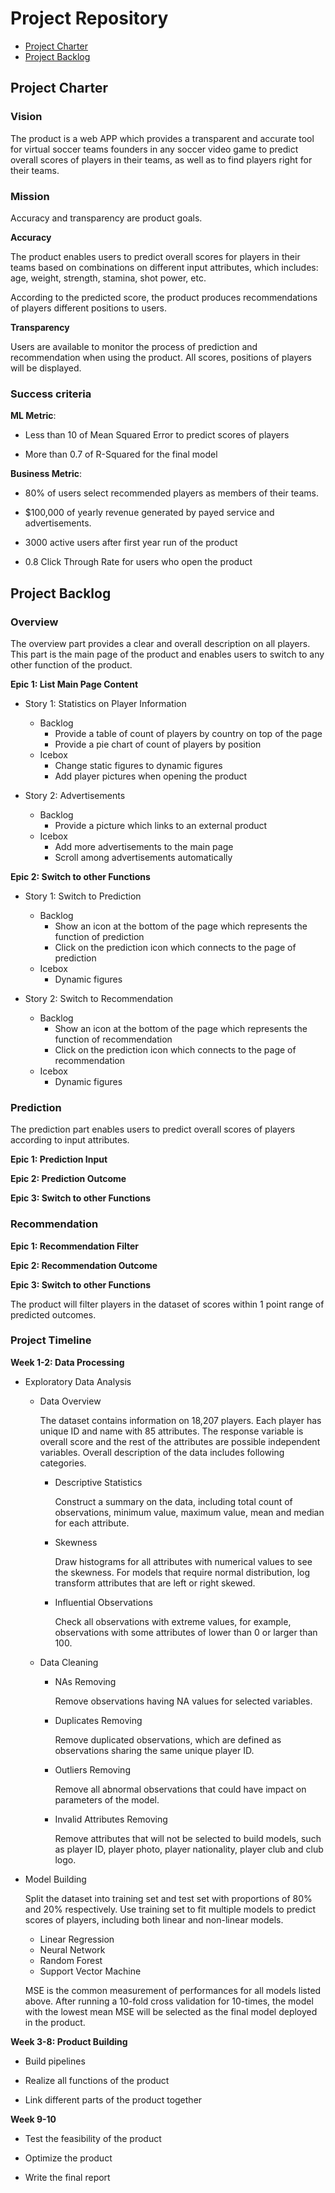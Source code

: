 # Project Repository

<!-- toc -->

- [Project Charter](#project-charter)
- [Project Backlog](#project-backlog)

<!-- tocstop -->

## Project Charter 

### Vision

The product is a web APP which provides a transparent and accurate tool for virtual soccer teams founders in any soccer video game to predict overall scores of players in their teams, as well as to find players right for their teams.

### Mission

Accuracy and transparency are product goals.

**Accuracy**

The product enables users to predict overall scores for players in their teams based on combinations on different input attributes, which includes: age, weight, strength, stamina, shot power, etc.

According to the predicted score, the product produces recommendations of players different positions to users.

**Transparency**

Users are available to monitor the process of prediction and recommendation when using the product. All scores, positions of players will be displayed.

### Success criteria 

**ML Metric**: 

- Less than 10 of Mean Squared Error to predict  scores of players

- More than 0.7 of R-Squared for the final model

**Business Metric**: 

- 80% of users select recommended players as members of their teams.

- $100,000 of yearly revenue generated by payed service and advertisements.

- 3000 active users after first year run of the product

- 0.8 Click Through Rate for users who open the product

## Project Backlog

### Overview

The overview part provides a clear and overall description on all players. This part is the main page of the product and enables users to switch to any other function of the product.

**Epic 1: List Main Page Content**

- Story 1: Statistics on Player Information
  * Backlog
     + Provide a table of count of players by country on top of the page
     + Provide a pie chart of count of players by position
  * Icebox
    + Change static figures to dynamic figures
    + Add player pictures when opening the product

- Story 2: Advertisements 
  * Backlog
     + Provide a picture which links to an external product
  * Icebox
    + Add more advertisements to the main page
    + Scroll among advertisements automatically
    
**Epic 2: Switch to other Functions**

- Story 1: Switch to Prediction
  * Backlog
     + Show an icon at the bottom of the page which represents the function of prediction
     + Click on the prediction icon which connects to the page of prediction
  * Icebox
    + Dynamic figures 

- Story 2: Switch to Recommendation
  * Backlog
     + Show an icon at the bottom of the page which represents the function of recommendation
     + Click on the prediction icon which connects to the page of recommendation
  * Icebox
    + Dynamic figures 

### Prediction

The prediction part enables users to predict overall scores of players according to input attributes.

**Epic 1: Prediction Input**

**Epic 2: Prediction Outcome**

**Epic 3: Switch to other Functions**

### Recommendation

**Epic 1: Recommendation Filter**

**Epic 2: Recommendation Outcome**

**Epic 3: Switch to other Functions**

The product will filter players in the dataset of scores within 1 point range of predicted outcomes.

### Project Timeline

**Week 1-2: Data Processing**

- Exploratory Data Analysis

  * Data Overview

    The dataset contains information on 18,207 players. Each player has unique ID and name with 85 attributes. The response variable is overall score and the rest of the attributes are possible independent variables. Overall description of the data includes following categories.

    + Descriptive Statistics
    
        Construct a summary on the data, including total count of observations, minimum value, maximum value, mean and median for each attribute.
        
    + Skewness
    
      Draw histograms for all attributes with numerical values to see the skewness. For models that require normal distribution, log transform attributes that are left or right skewed.
      
    + Influential Observations
    
        Check all observations with extreme values, for example, observations with some attributes of lower than 0 or larger than 100.

  * Data Cleaning
      
      + NAs Removing
       
         Remove observations having NA values for selected variables. 
         
      + Duplicates Removing
        
        Remove duplicated observations, which are defined as observations sharing the same unique player ID.
        
      + Outliers Removing
      
        Remove all abnormal observations that could have impact on parameters of the model.
      
      + Invalid Attributes Removing
     
        Remove attributes that will not be selected to build models, such as player ID, player photo, player nationality, player club and club logo.

- Model Building

  Split the dataset into training set and test set with proportions of 80% and 20% respectively. Use training set to fit multiple models to predict scores of players, including both linear and non-linear models. 
  
  * Linear Regression
  * Neural Network
  * Random Forest
  * Support Vector Machine
  
  MSE is the common measurement of performances for all models listed above. After running a 10-fold cross validation for 10-times, the model with the lowest mean MSE will be selected as the final model deployed in the product.

**Week 3-8: Product Building**

- Build pipelines

- Realize all functions of the product 

- Link different parts of the product together

**Week 9-10**

- Test the feasibility of the product 

- Optimize the product

- Write the final report


<!--stackedit_data:
eyJoaXN0b3J5IjpbLTMyMjQ2NTgxLDgwMzk4NDY4MywxNzc1OD
A2MzUwLDg0OTMxNzg5NCwxMjUyNjM2NjU3LDE5ODY0ODcyOTgs
LTE3MDg4Mjc0MDksMTAzNDMxNjMwNyw1MTAxNzQ0MjUsLTIxMD
U5Mzk2ODgsLTE4ODkwMDkzNDMsLTg1NzczMDIwMyw4NTk1MjE3
ODEsLTExNTIzMjQ0MjEsMTE2ODk4NjE4LC0xMjc1MDU4NTg4LC
0xNDMzMTA2ODM4LC0xNDk5NjM3MTQ2LC0yMjkwODkxNTEsMTc4
ODc5NDAxNl19
-->